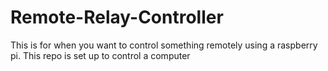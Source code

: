# Remote-Relay-Controller
This is for when you want to control something remotely using a raspberry pi. This repo is set up to control a computer
